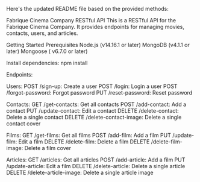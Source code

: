 <!-- @format -->

Here's the updated README file based on the provided methods:

Fabrique Cinema Company RESTful API
This is a RESTful API for the Fabrique Cinema Company. It provides endpoints for managing movies, contacts, users, and articles.

Getting Started
Prerequisites
Node.js (v14.16.1 or later)
MongoDB (v4.1.1 or later)
Mongoose ( v6.7.0 or later)

Install dependencies:
npm install

Endpoints:

Users:
POST /sign-up: Create a user
POST /login: Login a user
POST /forgot-password: Forgot password
PUT /reset-password: Reset password

Contacts:
GET /get-contacts: Get all contacts
POST /add-contact: Add a contact
PUT /update-contact: Edit a contact
DELETE /delete-contact: Delete a single contact
DELETE /delete-contact-image: Delete a single contact cover

Films:
GET /get-films: Get all films
POST /add-film: Add a film
PUT /update-film: Edit a film
DELETE /delete-film: Delete a film
DELETE /delete-film-image: Delete a film cover

Articles:
GET /articles: Get all articles
POST /add-article: Add a film
PUT /update-article: Edit a film
DELETE /delete-article: Delete a single article
DELETE /delete-article-image: Delete a single article image
